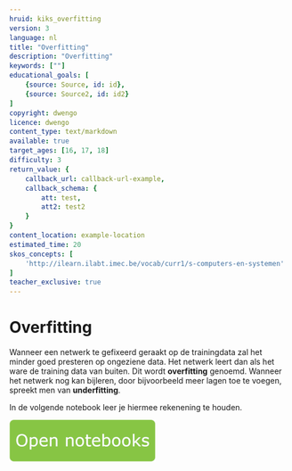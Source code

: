 ```yaml
---
hruid: kiks_overfitting
version: 3
language: nl
title: "Overfitting"
description: "Overfitting"
keywords: [""]
educational_goals: [
    {source: Source, id: id}, 
    {source: Source2, id: id2}
]
copyright: dwengo
licence: dwengo
content_type: text/markdown
available: true
target_ages: [16, 17, 18]
difficulty: 3
return_value: {
    callback_url: callback-url-example,
    callback_schema: {
        att: test,
        att2: test2
    }
}
content_location: example-location
estimated_time: 20
skos_concepts: [
    'http://ilearn.ilabt.imec.be/vocab/curr1/s-computers-en-systemen'
]
teacher_exclusive: true
---
```


# Overfitting
Wanneer een netwerk te gefixeerd geraakt op de trainingdata zal het minder goed presteren op ongeziene data. Het netwerk leert dan als het ware de training data van buiten. Dit wordt **overfitting** genoemd. Wanneer het netwerk nog kan bijleren, door bijvoorbeeld meer lagen toe te voegen, spreekt men van **underfitting**.

In de volgende notebook leer je hiermee rekenening te houden.

[![](embed/Knop.png "Knop")](https://kiks.ilabt.imec.be/jupyterhub/?id=1713 "Overfitting")